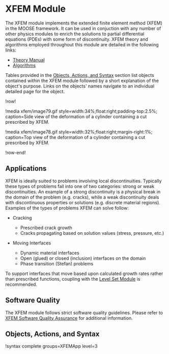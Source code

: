 # XFEM Module

The XFEM module implements the extended finite element method (XFEM) in the MOOSE framework. It can
be used in conjuction with any number of other physics modules to enrich the solutions to partial
differential equations (PDEs) with some form of discontinuity. XFEM theory and algorithms employed
throughout this module are detailed in the following links:

- [Theory Manual](xfem/theory.md)
- [Algorithms](xfem/algorithms.md)

Tables provided in the [Objects, Actions, and Syntax](#objects-actions-and-syntax) section list
objects contained within the XFEM module followed by a short explanation of the object's purpose.
Links on the objects' names navigate to an individual detailed page for the object.

!row!

!media xfem/image79.gif
       style=width:34%;float:right;padding-top:2.5%;
       caption=Side view of the deformation of a cylinder containing a cut prescribed by XFEM.

!media xfem/image78.gif
       style=width:32%;float:right;margin-right:1%;
       caption=Top view of the deformation of a cylinder containing a cut prescribed by XFEM.

!row-end!

## Applications

XFEM is ideally suited to problems involving local discontinuities. Typically these types of
problems fall into one of two categories: strong or weak discontinuities. An example of a strong
discontinuity is a physical break in the domain of the problem (e.g. cracks), while a weak
discontinuity deals with discontinuous properties or solutions (e.g. discrete material regions).
Examples of the types of problems XFEM can solve follow:

- Cracking

  - Prescribed crack growth
  - Cracks propagating based on solution values (stress, pressure, etc.)

- Moving Interfaces

  - Dynamic material interfaces
  - Open (glued) or closed (inclusion) interfaces on the domain
  - Phase transition (Stefan) problems

To support interfaces that move based upon calculated growth rates rather than prescribed functions,
coupling with the [Level Set Module](level_set/index.md) is recommended.

## Software Quality

The XFEM module follows strict software quality guidelines. Please refer to
[XFEM Software Quality Assurance](xfem/sqa/index.md) for additional information.

## Objects, Actions, and Syntax

!syntax complete groups=XFEMApp level=3
